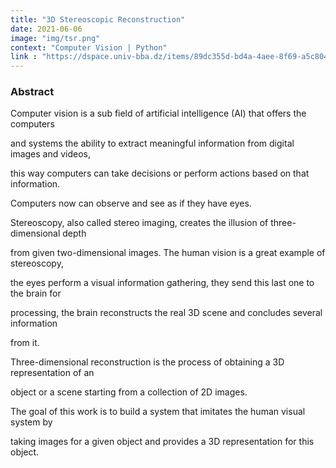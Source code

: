 ```yaml
---
title: "3D Stereoscopic Reconstruction"
date: 2021-06-06
image: "img/tsr.png"
context: "Computer Vision | Python"
link : "https://dspace.univ-bba.dz/items/89dc355d-bd4a-4aee-8f69-a5c80439f775"
---
```

### Abstract

Computer vision is a sub field of artificial intelligence (AI) that offers the computers

and systems the ability to extract meaningful information from digital images and videos,

this way computers can take decisions or perform actions based on that information.

Computers now can observe and see as if they have eyes.

Stereoscopy, also called stereo imaging, creates the illusion of three-dimensional depth

from given two-dimensional images. The human vision is a great example of stereoscopy,

the eyes perform a visual information gathering, they send this last one to the brain for

processing, the brain reconstructs the real 3D scene and concludes several information

from it.

Three-dimensional reconstruction is the process of obtaining a 3D representation of an

object or a scene starting from a collection of 2D images.

The goal of this work is to build a system that imitates the human visual system by

taking images for a given object and provides a 3D representation for this object.

